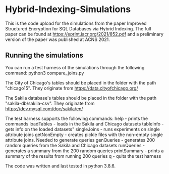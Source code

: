# Hybrid-Indexing-Simulations

This is the code upload for the simulations from the paper Improved Structured Encryption for SQL Databases via Hybrid Indexing. The full paper can be found at https://eprint.iacr.org/2021/852.pdf and a preliminary version of the paper was published at ACNS 2021.

## Running the simulations

You can run a test harness of the simulations through the following command: python3 compare_joins.py

The City of Chicago's tables should be placed in the folder with the path "chicago15". They originate from https://data.cityofchicago.org/

The Sakila database's tables should be placed in the folder with the path "sakila-db/sakila-csv". They originate from https://dev.mysql.com/doc/sakila/en/

The test harness supports the following commands:
help         - prints the commands
loadTables   - loads in the Sakila and Chicago datasets
tableInfo    - gets info on the loaded datasets"
singleJoins  - runs experiments on single attribute joins
getNonEmpty  - creates pickle files with the non-empty single attribute joins. Needed to generate queries
genQueries   - generates 200 random queries from the Sakila and Chicago datasets
runQueries   - generates a summary from the 200 random queries
printSummary - prints a summary of the results from running 200 queries
q            - quits the test harness

The code was written and last tested in python 3.8.6.
